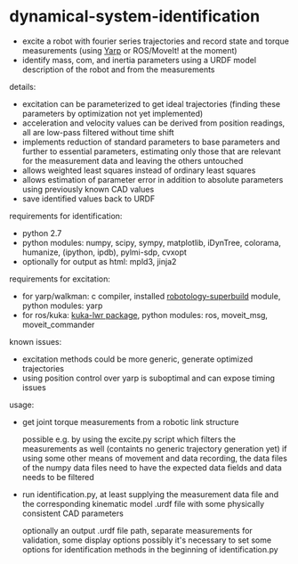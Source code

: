 # dynamical-system-identification

* excite a robot with fourier series trajectories and record state and torque measurements (using [Yarp](https://github.com/robotology/yarp) or ROS/MoveIt! at the moment)
* identify mass, com, and inertia parameters using a URDF model description of the robot and from the measurements

details:
* excitation can be parameterized to get ideal trajectories (finding these parameters by optimization not yet
  implemented)
* acceleration and velocity values can be derived from position readings, all are low-pass filtered without time shift
* implements reduction of standard parameters to base parameters and further to essential parameters, estimating only those that are relevant for the measurement data and leaving the others untouched
* allows weighted least squares instead of ordinary least squares
* allows estimation of parameter error in addition to absolute parameters using previously known CAD values
* save identified values back to URDF

requirements for identification:
* python 2.7
* python modules: numpy, scipy, sympy, matplotlib, iDynTree, colorama, humanize, (ipython, ipdb),
  pylmi-sdp, cvxopt
* optionally for output as html: mpld3, jinja2

requirements for excitation:
* for yarp/walkman: c compiler, installed [robotology-superbuild](https://github.com/robotology-playground/robotology-superbuild) module, python modules: yarp
* for ros/kuka: [kuka-lwr package](https://github.com/CentroEPiaggio/kuka-lwr), python modules: ros, moveit_msg, moveit_commander

known issues:
* excitation methods could be more generic, generate optimized trajectories
* using position control over yarp is suboptimal and can expose timing issues

usage:

* get joint torque measurements from a robotic link structure

   possible e.g. by using the excite.py script which filters the measurements as well (containts no generic trajectory generation yet)
   if using some other means of movement and data recording, the data files of the numpy data files need to have the expected data fields and data needs to be filtered

* run identification.py, at least supplying the measurement data file and the corresponding kinematic model .urdf file with some physically consistent CAD parameters

   optionally an output .urdf file path, separate measurements for validation, some display options
   possibly it's necessary to set some options for identification methods in the beginning of identification.py

